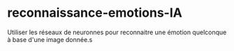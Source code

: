# reconnaissance-emotions-IA
Utiliser les réseaux de neuronnes pour reconnaitre une émotion quelconque à base d'une image donnée.s

